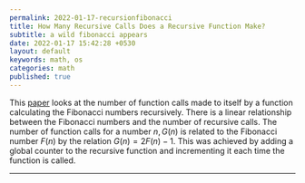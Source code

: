 ```yaml
---
permalink: 2022-01-17-recursionfibonacci
title: How Many Recursive Calls Does a Recursive Function Make?
subtitle: a wild fibonacci appears
date: 2022-01-17 15:42:28 +0530
layout: default
keywords: math, os
categories: math
published: true
---
```


This [paper](https://vulms.vu.edu.pk/Courses/CS201/Downloads/p60-robertson.pdf) looks at the number of function calls made to itself by a function calculating the Fibonacci numbers recursively. There is a linear relationship between the Fibonacci numbers and the number of recursive calls. The number of function calls for a number $n, G(n)$ is related to the Fibonacci number $F(n)$ by the relation $G(n)=2F(n)-1.$ This was achieved by adding a global counter to the recursive function and incrementing it each time the function is called. 

---
